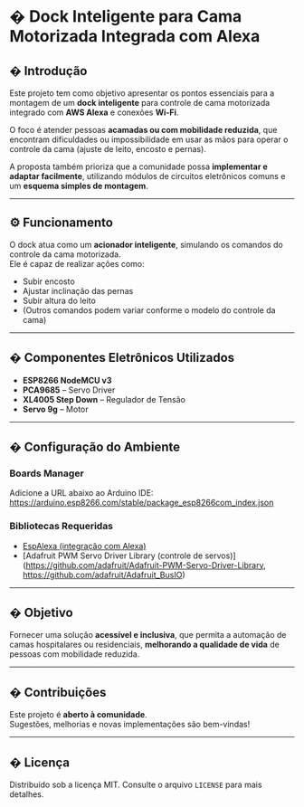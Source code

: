 # �️ Dock Inteligente para Cama Motorizada Integrada com Alexa

## � Introdução
Este projeto tem como objetivo apresentar os pontos essenciais para a montagem de um **dock inteligente** para controle de cama motorizada integrado com **AWS Alexa** e conexões **Wi-Fi**.  

O foco é atender pessoas **acamadas ou com mobilidade reduzida**, que encontram dificuldades ou impossibilidade em usar as mãos para operar o controle da cama (ajuste de leito, encosto e pernas).  

A proposta também prioriza que a comunidade possa **implementar e adaptar facilmente**, utilizando módulos de circuitos eletrônicos comuns e um **esquema simples de montagem**.

---

## ⚙️ Funcionamento
O dock atua como um **acionador inteligente**, simulando os comandos do controle da cama motorizada.  
Ele é capaz de realizar ações como:
- Subir encosto
- Ajustar inclinação das pernas
- Subir altura do leito
- (Outros comandos podem variar conforme o modelo do controle da cama)

---

## � Componentes Eletrônicos Utilizados
- **ESP8266 NodeMCU v3**
- **PCA9685** – Servo Driver
- **XL4005 Step Down** – Regulador de Tensão
- **Servo 9g** – Motor

---

## �️ Configuração do Ambiente

### Boards Manager
Adicione a URL abaixo ao Arduino IDE:  
https://arduino.esp8266.com/stable/package_esp8266com_index.json

### Bibliotecas Requeridas
- [EspAlexa (integração com Alexa)](https://github.com/Aircoookie/Espalexa)  
- [Adafruit PWM Servo Driver Library (controle de servos)](https://github.com/adafruit/Adafruit-PWM-Servo-Driver-Library, https://github.com/adafruit/Adafruit_BusIO)

---

## � Objetivo
Fornecer uma solução **acessível e inclusiva**, que permita a automação de camas hospitalares ou residenciais, **melhorando a qualidade de vida** de pessoas com mobilidade reduzida.

---

## � Contribuições
Este projeto é **aberto à comunidade**.  
Sugestões, melhorias e novas implementações são bem-vindas!

---

## � Licença
Distribuído sob a licença MIT. Consulte o arquivo `LICENSE` para mais detalhes.
